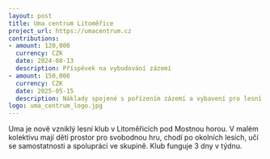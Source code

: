 ```yaml
---
layout: post
title: Uma centrum Litoměřice
project_url: https://umacentrum.cz
contributions:
- amount: 120,000
  currency: CZK
  date: 2024-08-13
  description: Příspěvek na vybudování zázemí
- amount: 150,000
  currency: CZK
  date: 2025-05-15
  description: Náklady spojené s pořízením zázemí a vybavení pro lesní centrum
logo: uma_centrum_logo.jpg
---
```


Uma je nově vzniklý lesní klub v Litoměřicích pod Mostnou horou. V malém kolektivu mají děti prostor pro svobodnou hru, chodí po okolních lesích, učí se samostatnosti a spolupráci ve skupině. Klub funguje 3 dny v týdnu.
